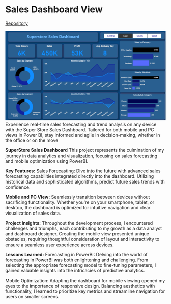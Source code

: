 # Sales Dashboard View

[Repository](https://github.com/prathaM27092000/Sales-Dashboard-MultiView)

![Sales Dashboard View](View.png)
Experience real-time sales forecasting and trend analysis on any device with the Super Store Sales Dashboard. Tailored for both mobile and PC views in Power BI, stay informed and agile in decision-making, whether in the office or on the move

**SuperStore Sales Dashboard**
This project represents the culmination of my journey in data analytics and visualization, focusing on sales forecasting and mobile optimization using PowerBI.

**Key Features:**
Sales Forecasting: Dive into the future with advanced sales forecasting capabilities integrated directly into the dashboard. Utilizing historical data and sophisticated algorithms, predict future sales trends with confidence.

**Mobile and PC View:**
Seamlessly transition between devices without sacrificing functionality. Whether you're on your smartphone, tablet, or desktop, the dashboard is optimized for intuitive navigation and clear visualization of sales data.

**Project Insights:**
Throughout the development process, I encountered challenges and triumphs, each contributing to my growth as a data analyst and dashboard designer. Creating the mobile view presented unique obstacles, requiring thoughtful consideration of layout and interactivity to ensure a seamless user experience across devices.

**Lessons Learned:**
Forecasting in PowerBI: Delving into the world of forecasting in PowerBI was both enlightening and challenging. From selecting the appropriate forecasting model to fine-tuning parameters, I gained valuable insights into the intricacies of predictive analytics.

Mobile Optimization: Adapting the dashboard for mobile viewing opened my eyes to the importance of responsive design. Balancing aesthetics with functionality, I learned to prioritize key metrics and streamline navigation for users on smaller screens.
